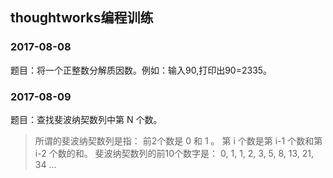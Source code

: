 ## thoughtworks编程训练

### 2017-08-08

题目：将一个正整数分解质因数。例如：输入90,打印出90=2335。

### 2017-08-09

题目：查找斐波纳契数列中第 N 个数。

>所谓的斐波纳契数列是指：
前2个数是 0 和 1 。
第 i 个数是第 i-1 个数和第i-2 个数的和。
斐波纳契数列的前10个数字是：
0, 1, 1, 2, 3, 5, 8, 13, 21, 34 …

